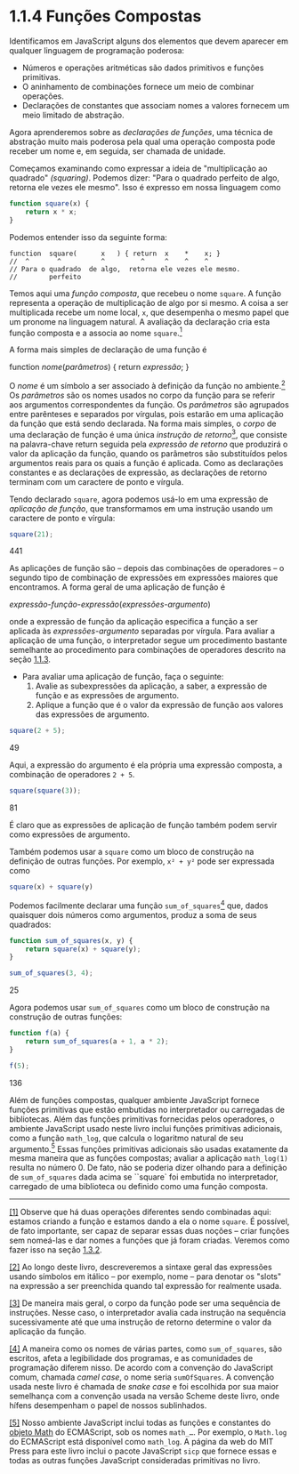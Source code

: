 # 1.1.4 Funções Compostas

Identificamos em JavaScript alguns dos elementos que devem aparecer em qualquer linguagem de programação poderosa:

- Números e operações aritméticas são dados primitivos e funções primitivas.
- O aninhamento de combinações fornece um meio de combinar operações.
- Declarações de constantes que associam nomes a valores fornecem um meio limitado de abstração.

Agora aprenderemos sobre as *declarações de funções*, uma técnica de abstração muito mais poderosa pela qual uma operação composta pode receber um nome e, em seguida, ser chamada de unidade.

Começamos examinando como expressar a ideia de "multiplicação ao quadrado" *(squaring)*. Podemos dizer: "Para o quadrado perfeito de algo, retorna ele vezes ele mesmo". Isso é expresso em nossa linguagem como

```js
function square(x) {
    return x * x;
}
```

Podemos entender isso da seguinte forma:

```text
function  square(      x   ) { return  x    *    x; }
//  ^       ^          ^         ^     ^    ^    ^
// Para o quadrado  de algo,  retorna ele vezes ele mesmo.
//        perfeito
```

<a name="#footnote-link-1"></a>
Temos aqui uma *função composta*, que recebeu o nome `square`. A função representa a operação de multiplicação de algo por si mesmo. A coisa a ser multiplicada recebe um nome local, `x`, que desempenha o mesmo papel que um pronome na linguagem natural. A avaliação da declaração cria esta função composta e a associa ao nome `square`.[<sup>1</sup>](#footnote-1)

A forma mais simples de declaração de uma função é

  function *nome*(*parâmetros*) { return *expressão*; }

<a name="#footnote-link-2"></a> <a name="#footnote-link-3"></a>
O *nome* é um símbolo a ser associado à definição da função no ambiente.[<sup>2</sup>](#footnote-2) Os *parâmetros* são os nomes usados no corpo da função para se referir aos argumentos correspondentes da função. Os *parâmetros* são agrupados entre parênteses e separados por vírgulas, pois estarão em uma aplicação da função que está sendo declarada. Na forma mais simples, o *corpo* de uma declaração de função é uma única *instrução de retorno*[<sup>3</sup>](#footnote-3), que consiste na palavra-chave return seguida pela *expressão de retorno* que produzirá o valor da aplicação da função, quando os parâmetros são substituídos pelos argumentos reais para os quais a função é aplicada. Como as declarações constantes e as declarações de expressão, as declarações de retorno terminam com um caractere de ponto e vírgula.

Tendo declarado `square`, agora podemos usá-lo em uma expressão de *aplicação de função*, que transformamos em uma instrução usando um caractere de ponto e vírgula:

```js
square(21); 
```

441

As aplicações de função são – depois das combinações de operadores – o segundo tipo de combinação de expressões em expressões maiores que encontramos. A forma geral de uma aplicação de função é

*expressão-função*-*expressão*(*expressões-argumento*)

onde a expressão de função da aplicação especifica a função a ser aplicada às *expressões-argumento* separadas por vírgula. Para avaliar a aplicação de uma função, o interpretador segue um procedimento bastante semelhante ao procedimento para combinações de operadores descrito na seção [1.1.3](1.1.3.md).

- Para avaliar uma aplicação de função, faça o seguinte:
   1. Avalie as subexpressões da aplicação, a saber, a expressão de função e as expressões de argumento.
   2. Aplique a função que é o valor da expressão de função aos valores das expressões de argumento.

```js
square(2 + 5); 
```

49

Aqui, a expressão do argumento é ela própria uma expressão composta, a combinação de operadores `2 + 5`.

```js
square(square(3)); 
```

81

É claro que as expressões de aplicação de função também podem servir como expressões de argumento.

Também podemos usar a `square` como um bloco de construção na definição de outras funções. Por exemplo, `x² + y²` pode ser expressada como

```js
square(x) + square(y)
```

<a name="#footnote-link-4"></a>
Podemos facilmente declarar uma função `sum_of_squares`[<sup>4</sup>](#footnote-4) que, dados quaisquer dois números como argumentos, produz a soma de seus quadrados:

```js
function sum_of_squares(x, y) {
    return square(x) + square(y);
}
```

```js
sum_of_squares(3, 4); 
```

25

Agora podemos usar `sum_of_squares` como um bloco de construção na construção de outras funções:

```js
function f(a) {
    return sum_of_squares(a + 1, a * 2);
}
```

```js
f(5);
```

136

<a name="#footnote-link-5"></a>
Além de funções compostas, qualquer ambiente JavaScript fornece funções primitivas que estão embutidas no interpretador ou carregadas de bibliotecas. Além das funções primitivas fornecidas pelos operadores, o ambiente JavaScript usado neste livro inclui funções primitivas adicionais, como a função `math_log`, que calcula o logaritmo natural de seu argumento.[<sup>5</sup>](#footnote-5) Essas funções primitivas adicionais são usadas exatamente da mesma maneira que as funções compostas; avaliar a aplicação `math_log(1)` resulta no número 0. De fato, não se poderia dizer olhando para a definição de `sum_of_squares` dada acima se ``square` foi embutida no interpretador, carregado de uma biblioteca ou definido como uma função composta.

----

<a name="#footnote-1"></a> [[1]](#footnote-link-1) Observe que há duas operações diferentes sendo combinadas aqui: estamos criando a função e estamos dando a ela o nome `square`. É possível, de fato importante, ser capaz de separar essas duas noções – criar funções sem nomeá-las e dar nomes a funções que já foram criadas. Veremos como fazer isso na seção [1.3.2](1.3.2.md).

<a name="#footnote-2"></a> [[2]](#footnote-link-2) Ao longo deste livro, descreveremos a sintaxe geral das expressões usando símbolos em itálico – por exemplo, nome – para denotar os "slots" na expressão a ser preenchida quando tal expressão for realmente usada.

<a name="#footnote-3"></a> [[3]](#footnote-link-3) De maneira mais geral, o corpo da função pode ser uma sequência de instruções. Nesse caso, o interpretador avalia cada instrução na sequência sucessivamente até que uma instrução de retorno determine o valor da aplicação da função.

<a name="#footnote-4"></a> [[4]](#footnote-link-4) A maneira como os nomes de várias partes, como `sum_of_squares`, são escritos, afeta a legibilidade dos programas, e as comunidades de programação diferem nisso. De acordo com a convenção do JavaScript comum, chamada *camel case*, o nome seria `sumOfSquares`. A convenção usada neste livro é chamada de *snake case* e foi escolhida por sua maior semelhança com a convenção usada na versão Scheme deste livro, onde hífens desempenham o papel de nossos sublinhados.

<a name="#footnote-5"></a> [[5]](#footnote-link-5) Nosso ambiente JavaScript inclui todas as funções e constantes do [objeto Math](https://www.ecma-international.org/ecma-262/9.0/index.html#sec-math-object) do ECMAScript, sob os nomes `math_…`. Por exemplo, o `Math.log` do ECMAScript está disponível como `math_log`. A página da web do MIT Press para este livro inclui o pacote JavaScript `sicp` que fornece essas e todas as outras funções JavaScript consideradas primitivas no livro.
